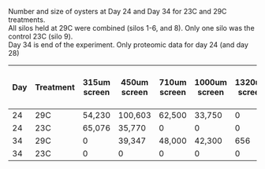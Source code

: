 Number and size of oysters at Day 24 and Day 34 for 23C and 29C treatments.         
All silos held at 29C were combined (silos 1-6, and 8). Only one silo was the control 23C (silo 9).      
Day 34 is end of the experiment. Only proteomic data for day 24 (and day 28)

| Day | Treatment | 315um screen | 450um screen | 710um screen | 1000um screen | 1320um screen | 1600um screen | 2000um screen | 2380um screen | 3000um screen | 4000um screen | Weighted average screen size (um) | Total # of live seed |
|-----|-----------|--------------|--------------|--------------|---------------|---------------|---------------|---------------|---------------|---------------|---------------|-----------------------------------|----------------------|
| 24  | 29C       | 54,230       | 100,603      | 62,500       | 33,750        | 0             | 0             | 0             | 0             | 0             | 0             | 560                               | 251,083              |
| 24  | 23C       | 65,076       | 35,770       | 0            | 0             | 0             | 0             | 0             | 0             | 0             | 0             | 363                               | 100,846              |
| 34  | 29C       | 0            | 39,347       | 48,000       | 42,300        | 656           | 54,000        | 3,325         | 19,740        | 8,000         | 450           | 1,208                             | 215,818              |
| 34  | 23C       | 0            | 0            | 0            | 0             | 0             | 0             | 0             | 0             | 0             | 0             | N/A                               | 0                    |
